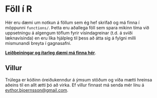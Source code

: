 # Föll í R

Hér eru dæmi um notkun á föllum sem ég hef skrifað og má finna í möppunni `functions/`. Þetta eru aðallega föll sem spara mikinn tíma við uppsetningu á algengum töflum fyrir vísindagreinar (t.d. á sviði læknavísinda) en eru líka hjálpleg til þess að átta sig á fylgni milli mismunandi breyta í gagnasafni.

[**Leiðbeiningar og ítarleg dæmi má finna hér**](https://bookdown.org/eythorbj/Rfunctions/).

## Villur
Trúlega er kóðinn óreiðukenndur á ýmsum stöðum og víða mætti hreinsa aðeins til en allt ætti þó að virka. Ef villur finnast má senda mér línu á eythor.bjoernsson@gmail.com.
